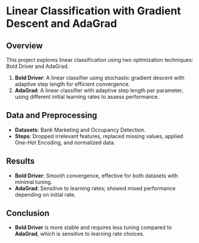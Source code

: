# Linear Classification with Gradient Descent and AdaGrad

## Overview

This project explores linear classification using two optimization techniques: Bold Driver and AdaGrad.

1. **Bold Driver**: A linear classifier using stochastic gradient descent with adaptive step length for efficient
   convergence.
2. **AdaGrad**: A linear classifier with adaptive step length per parameter, using different initial learning rates to
   assess performance.

## Data and Preprocessing

- **Datasets**: Bank Marketing and Occupancy Detection.
- **Steps**: Dropped irrelevant features, replaced missing values, applied One-Hot Encoding, and normalized data.

## Results

- **Bold Driver**: Smooth convergence, effective for both datasets with minimal tuning.
- **AdaGrad**: Sensitive to learning rates; showed mixed performance depending on initial rate.

## Conclusion

- **Bold Driver** is more stable and requires less tuning compared to **AdaGrad**, which is sensitive to learning rate
  choices.
